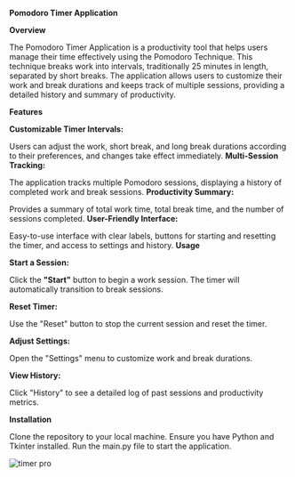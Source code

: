 **Pomodoro Timer Application**

**Overview**

The Pomodoro Timer Application is a productivity tool that helps users manage their time effectively using the Pomodoro Technique. This technique breaks work into intervals, traditionally 25 minutes in length, separated by short breaks. The application allows users to customize their work and break durations and keeps track of multiple sessions, providing a detailed history and summary of productivity.

**Features**

**Customizable Timer Intervals:**

Users can adjust the work, short break, and long break durations according to their preferences, and changes take effect immediately.
**Multi-Session Tracking:**

The application tracks multiple Pomodoro sessions, displaying a history of completed work and break sessions.
**Productivity Summary:**

Provides a summary of total work time, total break time, and the number of sessions completed.
**User-Friendly Interface:**

Easy-to-use interface with clear labels, buttons for starting and resetting the timer, and access to settings and history.
**Usage**

**Start a Session:**

Click the **"Start"** button to begin a work session. The timer will automatically transition to break sessions.

**Reset Timer:**

Use the "Reset" button to stop the current session and reset the timer.

**Adjust Settings:**

Open the "Settings" menu to customize work and break durations.

**View History:**

Click "History" to see a detailed log of past sessions and productivity metrics.

**Installation**

Clone the repository to your local machine.
Ensure you have Python and Tkinter installed.
Run the main.py file to start the application.


![timer pro](https://github.com/user-attachments/assets/51e1a31c-7c54-4417-ba2a-71c735d614de)
